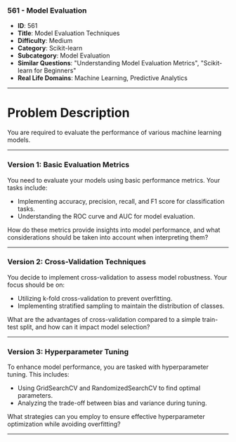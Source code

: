 ### 561 - Model Evaluation

- **ID**: 561
- **Title**: Model Evaluation Techniques
- **Difficulty**: Medium
- **Category**: Scikit-learn
- **Subcategory**: Model Evaluation
- **Similar Questions**: "Understanding Model Evaluation Metrics", "Scikit-learn for Beginners"
- **Real Life Domains**: Machine Learning, Predictive Analytics

---

# Problem Description

You are required to evaluate the performance of various machine learning models.

---

### Version 1: Basic Evaluation Metrics

You need to evaluate your models using basic performance metrics. Your tasks include:

- Implementing accuracy, precision, recall, and F1 score for classification tasks.
- Understanding the ROC curve and AUC for model evaluation.

How do these metrics provide insights into model performance, and what considerations should be taken into account when interpreting them?

---

### Version 2: Cross-Validation Techniques

You decide to implement cross-validation to assess model robustness. Your focus should be on:

- Utilizing k-fold cross-validation to prevent overfitting.
- Implementing stratified sampling to maintain the distribution of classes.

What are the advantages of cross-validation compared to a simple train-test split, and how can it impact model selection?

---

### Version 3: Hyperparameter Tuning

To enhance model performance, you are tasked with hyperparameter tuning. This includes:

- Using GridSearchCV and RandomizedSearchCV to find optimal parameters.
- Analyzing the trade-off between bias and variance during tuning.

What strategies can you employ to ensure effective hyperparameter optimization while avoiding overfitting?

---

